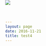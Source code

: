 ```yaml
---
layout: page
date: 2016-11-21
title: test4
---
```

<img style="position:absolute; margin-bottom: 0; bottom: 0; margin-right: 0; min-height: 100%; overflow: hidden" src="/assets/finale.7.jpg">
